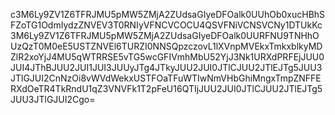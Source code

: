c3M6Ly9ZV1Z6TFRJMU5pMW5ZMjA2ZUdsaGIyeDFOalk0UUhOb0xucHBhSFZoTG1OdmIydzZNVEV3T0RNIyVFNCVCOCU4QSVFNiVCNSVCNy1DTUkKc3M6Ly9ZV1Z6TFRJMU5pMW5ZMjA2ZUdsaGIyeDFOalk0UURFNU9TNHhOUzQzT0M0eE5USTZNVEl6TURZI0NNSQpzczovL1lXVnpMVEkxTmkxblkyMDZlR2xoYjJ4MU5qWTRRSE5vTG5wcGFIVmhMbU52YjJ3Nk1URXdPRFEjJUU0JUI4JThBJUU2JUI1JUI3JUUyJTg4JTkyJUU2JUI0JTlCJUU2JTlEJTg5JUU3JTlGJUI2CnNzOi8vWVdWekxUSTFOaTFuWTIwNmVHbGhiMngxTmpZNFFERXdOeTR4TkRndU1qZ3VNVFk1T2pFeU16QTIjJUU2JUI0JTlCJUU2JTlEJTg5JUU3JTlGJUI2Cgo=
